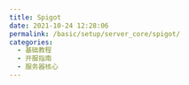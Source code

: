 ```yaml
---
title: Spigot
date: 2021-10-24 12:28:06
permalink: /basic/setup/server_core/spigot/
categories: 
  - 基础教程
  - 开服指南
  - 服务器核心
---
```

